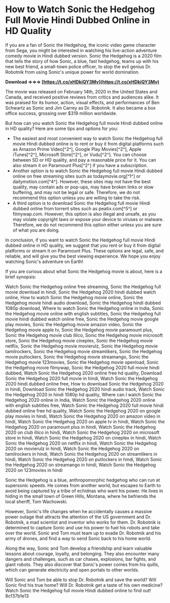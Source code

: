 
 
# How to Watch Sonic the Hedgehog Full Movie Hindi Dubbed Online in HD Quality
 
If you are a fan of Sonic the Hedgehog, the iconic video game character from Sega, you might be interested in watching his live-action adventure comedy movie in Hindi dubbed version. Sonic the Hedgehog is a 2020 film that tells the story of how Sonic, a blue, fast hedgehog, teams up with his new best friend, a small-town police officer, to stop the evil genius Dr. Robotnik from using Sonic's unique power for world domination.
 
**Download ⇒⇒⇒ [https://t.co/xHDkiQY3Mv](https://t.co/xHDkiQY3Mv)**


 
The movie was released on February 14th, 2020 in the United States and Canada, and received positive reviews from critics and audiences alike. It was praised for its humor, action, visual effects, and performances of Ben Schwartz as Sonic and Jim Carrey as Dr. Robotnik. It also became a box office success, grossing over $319 million worldwide.
 
But how can you watch Sonic the Hedgehog full movie Hindi dubbed online in HD quality? Here are some tips and options for you:
 
- The easiest and most convenient way to watch Sonic the Hedgehog full movie Hindi dubbed online is to rent or buy it from digital platforms such as Amazon Prime Video[^2^], Google Play Movies[^2^], Apple iTunes[^2^], Microsoft Store[^2^], or Vudu[^2^]. You can choose between SD or HD quality, and pay a reasonable price for it. You can also stream it on Paramount Plus[^2^] if you have a subscription.
- Another option is to watch Sonic the Hedgehog full movie Hindi dubbed online on free streaming sites such as todaymovie.org[^1^] or dailymotion.com[^4^]. However, these sites may not have the best quality, may contain ads or pop-ups, may have broken links or slow buffering, and may not be legal or safe. Therefore, we do not recommend this option unless you are willing to take the risk.
- A third option is to download Sonic the Hedgehog full movie Hindi dubbed online from torrent sites such as peatix.com[^5^] or filmywap.com. However, this option is also illegal and unsafe, as you may violate copyright laws or expose your device to viruses or malware. Therefore, we do not recommend this option either unless you are sure of what you are doing.

In conclusion, if you want to watch Sonic the Hedgehog full movie Hindi dubbed online in HD quality, we suggest that you rent or buy it from digital platforms or stream it on Paramount Plus. These options are legal, safe, and reliable, and will give you the best viewing experience. We hope you enjoy watching Sonic's adventure on Earth!
  
If you are curious about what Sonic the Hedgehog movie is about, here is a brief synopsis:
 
Watch Sonic the Hedgehog online free streaming,  Sonic the Hedgehog full movie download in hindi,  Sonic the Hedgehog 2020 hindi dubbed watch online,  How to watch Sonic the Hedgehog movie online,  Sonic the Hedgehog movie hindi audio download,  Sonic the Hedgehog hindi dubbed 1080p download,  Where to watch Sonic the Hedgehog online in India,  Sonic the Hedgehog movie online with english subtitles,  Sonic the Hedgehog full movie hindi dubbed watch online free,  Sonic the Hedgehog movie google play movies,  Sonic the Hedgehog movie amazon video,  Sonic the Hedgehog movie apple tv,  Sonic the Hedgehog movie paramount plus,  Sonic the Hedgehog movie club illico,  Sonic the Hedgehog movie microsoft store,  Sonic the Hedgehog movie cineplex,  Sonic the Hedgehog movie netflix,  Sonic the Hedgehog movie movierulz,  Sonic the Hedgehog movie tamilrockers,  Sonic the Hedgehog movie streamlikers,  Sonic the Hedgehog movie putlockers,  Sonic the Hedgehog movie streamango,  Sonic the Hedgehog movie 123movies,  Sonic the Hedgehog movie openload,  Sonic the Hedgehog movie filmywap,  Sonic the Hedgehog 2020 full movie hindi dubbed,  Watch Sonic the Hedgehog 2020 online free hd quality,  Download Sonic the Hedgehog 2020 full movie in hindi,  Watch Sonic the Hedgehog 2020 hindi dubbed online free,  How to download Sonic the Hedgehog 2020 in hindi,  Download Sonic the Hedgehog 2020 hindi audio track,  Watch Sonic the Hedgehog 2020 in hindi 1080p hd quality,  Where can I watch Sonic the Hedgehog 2020 online in India,  Watch Sonic the Hedgehog 2020 online with english subtitles free,  Watch Sonic the Hedgehog 2020 full movie hindi dubbed online free hd quality,  Watch Sonic the Hedgehog 2020 on google play movies in hindi,  Watch Sonic the Hedgehog 2020 on amazon video in hindi,  Watch Sonic the Hedgehog 2020 on apple tv in hindi,  Watch Sonic the Hedgehog 2020 on paramount plus in hindi,  Watch Sonic the Hedgehog 2020 on club illico in hindi,  Watch Sonic the Hedgehog 2020 on microsoft store in hindi,  Watch Sonic the Hedgehog 2020 on cineplex in hindi,  Watch Sonic the Hedgehog 2020 on netflix in hindi,  Watch Sonic the Hedgehog 2020 on movierulz in hindi,  Watch Sonic the Hedgehog 2020 on tamilrockers in hindi,  Watch Sonic the Hedgehog 2020 on streamlikers in hindi,  Watch Sonic the Hedgehog 2020 on putlockers in hindi,  Watch Sonic the Hedgehog 2020 on streamango in hindi,  Watch Sonic the Hedgehog 2020 on 123movies in hindi
 
Sonic the Hedgehog is a blue, anthropomorphic hedgehog who can run at supersonic speeds. He comes from another world, but escapes to Earth to avoid being captured by a tribe of echidnas who want his power. He lives in hiding in the small town of Green Hills, Montana, where he befriends the local sheriff, Tom Wachowski.
 
However, Sonic's life changes when he accidentally causes a massive power outage that attracts the attention of the US government and Dr. Robotnik, a mad scientist and inventor who works for them. Dr. Robotnik is determined to capture Sonic and use his power to fuel his robots and take over the world. Sonic and Tom must team up to evade Dr. Robotnik and his army of drones, and find a way to send Sonic back to his home world.
 
Along the way, Sonic and Tom develop a friendship and learn valuable lessons about courage, loyalty, and belonging. They also encounter many dangers and challenges, such as car chases, explosions, bar fights, and giant robots. They also discover that Sonic's power comes from his quills, which can generate electricity and open portals to other worlds.
 
Will Sonic and Tom be able to stop Dr. Robotnik and save the world? Will Sonic find his true home? Will Dr. Robotnik get a taste of his own medicine? Watch Sonic the Hedgehog full movie Hindi dubbed online to find out!
 8cf37b1e13
 
